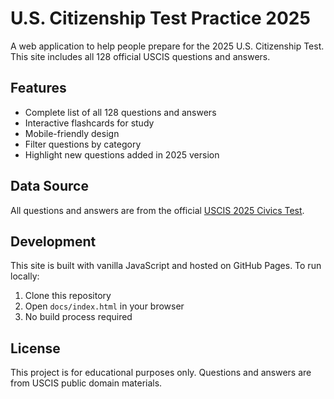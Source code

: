 # U.S. Citizenship Test Practice 2025

A web application to help people prepare for the 2025 U.S. Citizenship Test. This site includes all 128 official USCIS questions and answers.

## Features

- Complete list of all 128 questions and answers
- Interactive flashcards for study
- Mobile-friendly design
- Filter questions by category
- Highlight new questions added in 2025 version

## Data Source

All questions and answers are from the official [USCIS 2025 Civics Test](https://www.uscis.gov/citizenship/testupdates).

## Development

This site is built with vanilla JavaScript and hosted on GitHub Pages. To run locally:

1. Clone this repository
2. Open `docs/index.html` in your browser
3. No build process required

## License

This project is for educational purposes only. Questions and answers are from USCIS public domain materials.
